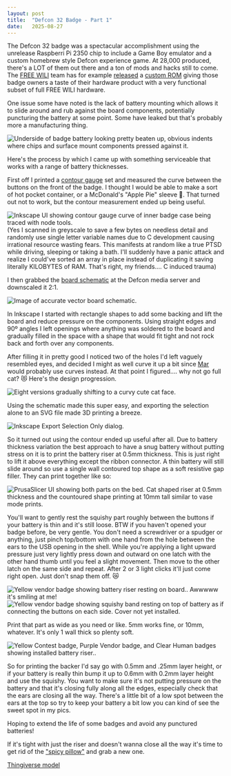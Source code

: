 ```yaml
---
layout: post
title:  "Defcon 32 Badge - Part 1"
date:   2025-08-27
---
```


The Defcon 32 badge was a spectacular accomplishment using the unrelease Raspberri Pi 2350 chip to include a Game Boy emulator and a custom homebrew style Defcon experience game. At 28,000 produced, there's a LOT of them out there and a ton of mods and hacks still to come.  The [FREE WILI](https://freewili.com) team has for example [released](https://hackaday.com/2024/11/21/free-wili-turns-dc32-badge-into-hardware-dev-tool/) a [custom ROM](https://github.com/freewili/freewili-firmware/tree/main/defcon32_badge) giving those badge owners a taste of their hardware product with a very functional subset of full FREE WILI hardware.

One issue some have noted is the lack of battery mounting which allows it to slide around and rub against the board components, potentially puncturing the battery at some point. Some have leaked but that's probably more a manufacturing thing. 

<img src="/images/dc32badgebattery.jpg" width="auto" width="100%" alt="Underside of badge battery looking pretty beaten up, obvious indents where chips and surface mount components pressed against it."/>

Here's the process by which I came up with something serviceable that works with a range of battery thicknesses. 

First off I printed a [contour gauge](https://www.printables.com/model/57209-lockable-contour-gauge) set and measured the curve between the buttons on the front of the badge. I thought I would be able to make a sort of hot pocket container, or a McDonald's "Apple Pie" sleeve 🤤. That turned out not to work, but the contour measurement ended up being useful. 

<img src="/images/dc32badgecontour.jpg" width="auto" width="100%" alt="Inkscape UI showing contour gauge curve of inner badge case being traced with node tools."/>
(Yes I scanned in greyscale to save a few bytes on needless detail and randomly use single letter variable names due to C development causing irrational resource wasting fears. This manifests at random like a true PTSD while driving, sleeping or taking a bath.  I'll suddenly have a panic attack and realize I could've sorted an array in place instead of duplicating it saving literally KILOBYTES of RAM. That's right, my friends.... C induced trauma)

I then grabbed the [board schematic](https://media.defcon.org/DEF%20CON%2032/DEF%20CON%2032%20badge/DC32%20HW.zip) at the Defcon media server and downscaled it 2:1.

<img src="/images/dc32badgeschematic.jpg" width="auto" width="100%" alt="Image of accurate vector board schematic."/>

In Inkscape I started with rectangle shapes to add some backing and lift the board and reduce pressure on the components. Using straight edges and 90º angles I left openings where anything was soldered to the board and gradually filled in the space with a shape that would fit tight and not rock back and forth over any components. 

After filling it in pretty good I noticed two of the holes I'd left vaguely resembled eyes, and decided I might as well curve it up a bit since [Mar](http://spux.art) would probably use curves instead. At that point I figured.... why not go full cat? 😻 Here's the design progression.

<img src="/images/dc32badgeprogression.jpeg" width="auto" width="100%" alt="Eight versions gradually shifting to a curvy cute cat face."/>

Using the schematic made this super easy, and exporting the selection alone to an SVG file made 3D printing a breeze.

<img src="/images/dc32badgeInkscapeExport.jpg" width="auto" width="100%" alt="Inkscape Export Selection Only dialog."/>

So it turned out using the contour ended up useful after all. Due to battery thickness variation the best approach to have a snug battery without putting stress on it is to print the battery riser at 0.5mm thickness.  This is just right to lift it above everything except the ribbon connector. A thin battery will still slide around so use a single wall contoured top shape as a soft resistive gap filler. They can print together like so:

<img src="/images/dc32badgeprinting.jpg" width="auto" width="100%" alt="PrusaSlicer UI showing both parts on the bed. Cat shaped riser at 0.5mm thickness and the countoured shape printing at 10mm tall similar to vase mode prints."/>

You'll want to gently rest the squishy part roughly between the buttons if your battery is thin and it's still loose. BTW if you haven't opened your badge before, be very gentle. You don't need a screwdriver or a spudger or anything, just pinch top/bottom with one hand from the hole between the ears to the USB opening in the shell. While you're applying a light upward pressure just very lightly press down and outward on one latch with the other hand thumb until you feel a slight movement.  Then move to the other latch on the same side and repeat.  After 2 or 3 light clicks it'll just come right open. Just don't snap them off. 😿

<img src="/images/dc32badgeriseradded.jpeg" width="auto" width="100%" alt="Yellow vendor badge showing battery riser resting on board.."/>
Awwwww it's smiling at me!

<img src="/images/dc32badgesetup.jpeg" width="auto" width="100%" alt="Yellow vendor badge showing squishy band resting on top of battery as if connecting the buttons on each side. Cover not yet installed."/>

Print that part as wide as you need or like.  5mm works fine, or 10mm, whatever. It's only 1 wall thick so plenty soft. 

<img src="/images/dc32badgeallthree.jpeg" width="auto" width="100%" alt="Yellow Contest badge, Purple Vendor badge, and Clear Human badges showing installed battery riser.."/>

So for printing the backer I'd say go with 0.5mm and .25mm layer height, or if your battery is really thin bump it up to 0.6mm with 0.2mm layer height and use the squishy. You want to make sure it's not putting pressure on the battery and that it's closing fully along all the edges, especially check that the ears are closing all the way. There's a little bit of a low spot between the ears at the top so try to keep your battery a bit low you can kind of see the sweet spot in my pics.

Hoping to extend the life of some badges and avoid any punctured batteries!

If it's tight with just the riser and doesn't wanna close all the way it's time to get rid of the ["spicy pillow"](https://www.reddit.com/r/spicypillows/) and grab a new one. 

[Thingiverse model](https://www.thingiverse.com/thing:7130140)
